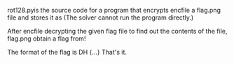 rot128.pyis the source code for a program that encrypts encfile a flag.png file and stores it as (The solver cannot run the program directly.)

After encfile decrypting the given flag file to find out the contents of the file, flag.png obtain a flag from!

The format of the flag is DH {...} That's it.